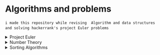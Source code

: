 # Algorithms and problems 
`i made this repository while revising  Algorithm and data structures and solving hackerrank's project Euler problems`

<details><summary>Project Euler</summary>
   
   ![project Euler](https://raw.githubusercontent.com/whoami-shubham/Algos-and-Problems/master/Project_Euler/hackerrank.png)

   - [#1](https://github.com/whoami-shubham/Algos-and-Problems/blob/master/Project_Euler/%231.cpp)
   - [#2](https://github.com/whoami-shubham/Algos-and-Problems/blob/master/Project_Euler/%232.cpp)
   - [#3](https://github.com/whoami-shubham/Algos-and-Problems/blob/master/Project_Euler/%233.cpp)
   - [#4](https://github.com/whoami-shubham/Algos-and-Problems/blob/master/Project_Euler/%234.cpp)
   - [#5](https://github.com/whoami-shubham/Algos-and-Problems/blob/master/Project_Euler/%235.cpp)
   - [#6](https://github.com/whoami-shubham/Algos-and-Problems/blob/master/Project_Euler/%236.cpp)
   - [#7](https://github.com/whoami-shubham/Algos-and-Problems/blob/master/Project_Euler/%237.cpp)
   - [#8](https://github.com/whoami-shubham/Algos-and-Problems/blob/master/Project_Euler/%238.cpp)
   - [#9](https://github.com/whoami-shubham/Algos-and-Problems/blob/master/Project_Euler/%239.cpp)
   - [#10](https://github.com/whoami-shubham/Algos-and-Problems/blob/master/Project_Euler/%2310.cpp)
   - [#11](https://github.com/whoami-shubham/Algos-and-Problems/blob/master/Project_Euler/%2311.cpp)
   - [#12](https://github.com/whoami-shubham/Algos-and-Problems/blob/master/Project_Euler/%2312.cpp)
   - [#13](https://github.com/whoami-shubham/Algos-and-Problems/blob/master/Project_Euler/%2313.cpp)
   - [#14](https://github.com/whoami-shubham/Algos-and-Problems/blob/master/Project_Euler/%2314.cpp)
   - [#15](https://github.com/whoami-shubham/Algos-and-Problems/blob/master/Project_Euler/%2315.cpp)
   - [#16](https://github.com/whoami-shubham/Algos-and-Problems/blob/master/Project_Euler/%2316.cpp)
   - [#17](https://github.com/whoami-shubham/Algos-and-Problems/blob/master/Project_Euler/%2317.cpp)
   - [#18](https://github.com/whoami-shubham/Algos-and-Problems/blob/master/Project_Euler/%2318.cpp)
   - [#19](https://github.com/whoami-shubham/Algos-and-Problems/blob/master/Project_Euler/%2319.cpp)
   - [#20](https://github.com/whoami-shubham/Algos-and-Problems/blob/master/Project_Euler/%2320.cpp)
   - [#21](https://github.com/whoami-shubham/Algos-and-Problems/blob/master/Project_Euler/%2321.cpp)
   - [#22](https://github.com/whoami-shubham/Algos-and-Problems/blob/master/Project_Euler/%2322.cpp)
   - [#23](https://github.com/whoami-shubham/Algos-and-Problems/blob/master/Project_Euler/%2323.cpp)
   - [#24](https://github.com/whoami-shubham/Algos-and-Problems/blob/master/Project_Euler/%2324.cpp)
   - [#25](https://github.com/whoami-shubham/Algos-and-Problems/blob/master/Project_Euler/%2325.cpp)
</details>
<details><summary>Number Theory</summary>
  
  - [ Gcd ](https://github.com/whoami-shubham/Algos-and-Problems/blob/master/Number_Theory/gcd.cpp)
  - [ Lcm ](https://github.com/whoami-shubham/Algos-and-Problems/blob/master/Number_Theory/lcm.cpp)
  - [ Prime ](https://github.com/whoami-shubham/Algos-and-Problems/blob/master/Number_Theory/isPrime.cpp)
  - [ Sieve of Eratosthenes](https://github.com/whoami-shubham/Algos-and-Problems/blob/master/Number_Theory/seive.cpp)
  - [ Modular Exponentiation ](https://github.com/whoami-shubham/Algos-and-Problems/blob/master/Number_Theory/modularExponentiation.cpp)
  
</details>
<details><summary>Sorting Algorithms</summary>
  
 - [ Bubble Sort](https://github.com/whoami-shubham/Algos-and-Problems/blob/master/Sorting_Algo/Bubble_Sort.cpp)
 - [ Bubble Sort 2](https://github.com/whoami-shubham/Algos-and-Problems/blob/master/Sorting_Algo/Bubble_Sort_2.cpp)
 - [ Insertion Sort](https://github.com/whoami-shubham/Algos-and-Problems/blob/master/Sorting_Algo/Insertion_Sort.cpp)
 -  [Selection Sort](https://github.com/whoami-shubham/Algos-and-Problems/blob/master/Sorting_Algo/Selection_Sort.cpp)
 - [ Merge Sort](https://github.com/whoami-shubham/Algos-and-Problems/blob/master/Sorting_Algo/Merge_Sort.cpp)
 - [Quick Sort](https://github.com/whoami-shubham/Algos-and-Problems/blob/master/Sorting_Algo/Quick_Sort.cpp)
 
</details>
